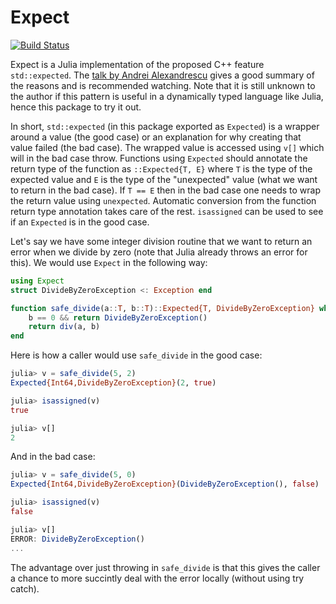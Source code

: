 # Expect

[![Build Status](https://travis-ci.org/KristofferC/Expect.jl.svg?branch=master)](https://travis-ci.org/KristofferC/Expect.jl)


Expect is a Julia implementation of the proposed C++ feature `std::expected`.
The [talk by Andrei Alexandrescu](https://www.youtube.com/watch?v=PH4WBuE1BHI&t=2383s) gives a
good summary of the reasons and is recommended watching.
Note that it is still unknown to the author if this pattern is useful in a dynamically typed language like Julia,
hence this package to try it out.

In short, `std::expected` (in this package exported as `Expected`) is a wrapper
around a value (the good case) or an explanation for why creating that value failed (the bad case).
The wrapped value is accessed using `v[]` which will in the bad case throw.
Functions using `Expected` should annotate the return type of the function as
`::Expected{T, E}` where `T` is the type of the expected value and `E` is the type of the
"unexpected" value (what we want to return in the bad case).
If `T == E` then in the bad case one needs to wrap the return value using `unexpected`.
Automatic conversion from the function return type annotation takes care of the rest.
`isassigned` can be used to see if an `Expected` is in the good case.

Let's say we have some integer division routine that we want to return an error when
we divide by zero (note that Julia already throws an error for this).
We would use `Expect` in the following way:

```jl
using Expect
struct DivideByZeroException <: Exception end

function safe_divide(a::T, b::T)::Expected{T, DivideByZeroException} where {T <: Integer}
    b == 0 && return DivideByZeroException()
    return div(a, b)
end
```

Here is how a caller would use `safe_divide` in the good case:

```jl
julia> v = safe_divide(5, 2)
Expected{Int64,DivideByZeroException}(2, true)

julia> isassigned(v)
true

julia> v[]
2
```

And in the bad case:

```jl
julia> v = safe_divide(5, 0)
Expected{Int64,DivideByZeroException}(DivideByZeroException(), false)

julia> isassigned(v)
false

julia> v[]
ERROR: DivideByZeroException()
...
```

The advantage over just throwing in `safe_divide` is that this gives the caller a chance
to more succintly deal with the error locally (without using try catch).
